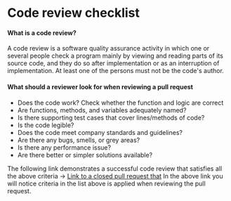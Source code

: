 # Code review checklist
#### What is a code review?
A code review is a software quality assurance activity in which one or several people check a program mainly by viewing and reading parts of its source code, and they do so after implementation or as an interruption of implementation. At least one of the persons must not be the code's author.

#### What should a reviewer look for when reviewing a pull request
 - Does the code work? Check whether the function and logic are correct
 - Are functions, methods, and variables adequately named?
 - Is there supporting test cases that cover lines/methods of code?
 - Is the code legible?
 - Does the code meet company standards and guidelines?
 - Are there any bugs, smells, or grey areas?
 - Is there any performance issue?
 - Are there better or simpler solutions available?

The following link demonstrates a successful code review that satisfies all the above criteria ->  [Link to a closed pull request that](https://github.com/AjaideepSingh/SQACA_Ajaideep/pull/1)
In the above link you will notice criteria in the list above is applied when reviewing the pull request.